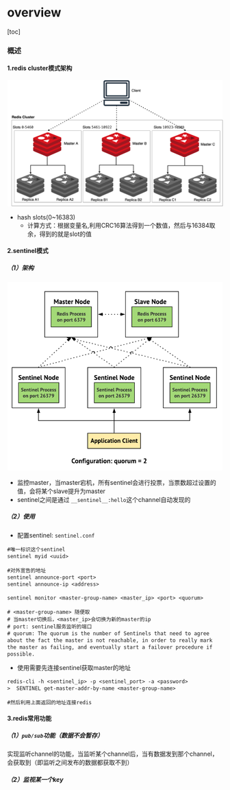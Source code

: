 # overview

[toc]

### 概述

#### 1.redis cluster模式架构

![](./imgs/overview_01.png)

* hash slots(0~16383)
  * 计算方式：根据变量名,利用CRC16算法得到一个数值，然后与16384取余，得到的就是slot的值

#### 2.sentinel模式

##### （1）架构

![](./imgs/overview_02.png)

* 监控master，当master宕机，所有sentinel会进行投票，当票数超过设置的值，会将某个slave提升为master
* sentinel之间是通过 `__sentinel__:hello`这个channel自动发现的

##### （2）使用

* 配置sentinel: `sentinel.conf`
```shell
#唯一标识这个sentinel
sentinel myid <uuid>

#对外宣告的地址
sentinel announce-port <port>
sentinel announce-ip <address>

sentinel monitor <master-group-name> <master_ip> <port> <quorum>

# <master-group-name> 随便取
# 当master切换后，<master_ip>会切换为新的master的ip
# port: sentinel服务监听的端口
# quorum: The quorum is the number of Sentinels that need to agree about the fact the master is not reachable, in order to really mark the master as failing, and eventually start a failover procedure if possible.
```

* 使用需要先连接sentinel获取master的地址
```shell
redis-cli -h <sentinel_ip> -p <sentinel_port> -a <password>
>  SENTINEL get-master-addr-by-name <master-group-name>

#然后利用上面返回的地址连接redis
```

#### 3.redis常用功能

##### （1）`pub/sub`功能（数据不会暂存）
实现监听channel的功能，当监听某个channel后，当有数据发到那个channel，会获取到（即监听之间发布的数据都获取不到）

##### （2）监视某一个key
